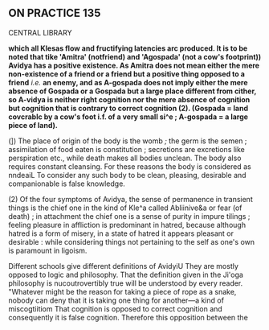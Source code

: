 ## **ON PRACTICE** 135

CENTRAL LIBRARY

**which all Klesas flow and fructifying latencies arc produced. It is to be noted that tike 'Amitra' (notfriend) and 'Agospada' (not a cow's footprint)) Avidya has a positive existence. As Amitra does not mean either the mere non-existence of a friend or a friend but a positive thing opposed to a friend** *i.e.* **an enemy, and as A-gospada does not imply either the mere absence of Gospada or a Gospada but a large place different from cither, so A-vidya is neither right cognition nor the mere absence of cognition but cognition that is contrary to correct cognition (2). (Gospada = land covcrablc by a cow's foot i.f. of a very small si^e ; A-gospada = a large piece of land).**

(]) The place of origin of the body is the womb *;* the germ is the semen ; assimilation of food eaten is constitution ; secretions are excretions like perspiration etc., while death makes all bodies unclean. The body also requires constant cleansing. For these reasons the body is considered as nndeaiL To consider any such body to be clean, pleasing, desirable and companionable is false knowledge.

(2) Of the four symptoms of Avidya, the sense of permanence in transient things is the chief one in the kind of Kle^a called Abliinive&a or fear (of death) ; in attachment the chief one is a sense of purity in impure tilings ; feeling pleasure in affliction is predominant in hatred, because although hatred is a form of misery, in a state of hatred it appears pleasant or desirable : while considering things not pertaining to the self as one's own is paramount in ligoism.

Different schools give different definitions of AvidyiU They are mostly opposed to logic and philosophy. That the definition given in the Ji'oga philosophy is nucoutrovertibly true will be understood by every reader. "Whatever might be the reason for taking a piece of rope as a snake, nobody can deny that it is taking one thing for another—a kind of miscogtiitiom That cognition is opposed to correct cognition and consequently it is false cognition. Therefore this opposition between the